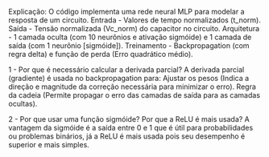 Explicação:
O código implementa uma rede neural MLP para modelar a resposta de um circuito.
Entrada - Valores de tempo normalizados (t_norm).
Saída - Tensão normalizada (Vc_norm) do capacitor no circuito.
Arquitetura - 1 camada oculta (com 10 neurônios e ativação sigmóide) e 1 camada de saída (com 1 neurônio [sigmóide]).
Treinamento - Backpropagation (com regra delta) e função de perda (Erro quadrático médio).

1 - Por que é necessário calcular a derivada parcial?
A derivada parcial (gradiente) é usada no backpropagation para:
Ajustar os pesos  (Indica a direção e magnitude da correção necessária para minimizar o erro).
Regra da cadeia  (Permite propagar o erro das camadas de saída para as camadas ocultas).

2 - Por que usar uma função sigmóide? Por que a ReLU é mais usada?
A vantagem da sigmóide é a saída entre 0 e 1 que é útil para probabilidades ou problemas binários, já a ReLU é mais usada pois seu desempenho é superior e mais simples.
